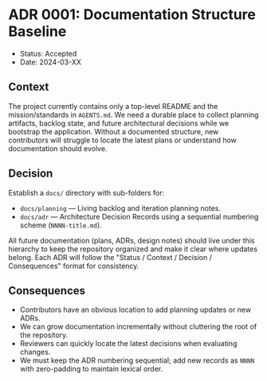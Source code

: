 # ADR 0001: Documentation Structure Baseline

- Status: Accepted
- Date: 2024-03-XX

## Context

The project currently contains only a top-level README and the mission/standards
in `AGENTS.md`. We need a durable place to collect planning artifacts, backlog
state, and future architectural decisions while we bootstrap the application.
Without a documented structure, new contributors will struggle to locate the
latest plans or understand how documentation should evolve.

## Decision

Establish a `docs/` directory with sub-folders for:

- `docs/planning` — Living backlog and iteration planning notes.
- `docs/adr` — Architecture Decision Records using a sequential numbering
  scheme (`NNNN-title.md`).

All future documentation (plans, ADRs, design notes) should live under this
hierarchy to keep the repository organized and make it clear where updates
belong. Each ADR will follow the "Status / Context / Decision / Consequences"
format for consistency.

## Consequences

- Contributors have an obvious location to add planning updates or new ADRs.
- We can grow documentation incrementally without cluttering the root of the
  repository.
- Reviewers can quickly locate the latest decisions when evaluating changes.
- We must keep the ADR numbering sequential; add new records as `NNNN` with
  zero-padding to maintain lexical order.


